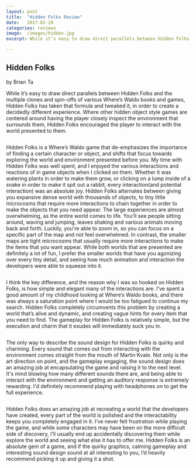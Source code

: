 ```yaml
---
layout: post
title:  "Hidden Folks Review"
date:   2017-02-20
categories: reviews
image:  /images/hidden.jpg
excerpt: While it’s easy to draw direct parallels between Hidden Folks and the multiple clones and spin-offs of various Where’s Waldo books and games, Hidden Folks has taken that formula and tweaked it, in order to create a decidedly different experience.

---
```

## Hidden Folks

by Brian Ta

While it’s easy to draw direct parallels between Hidden Folks and the multiple clones and spin-offs of various Where’s Waldo books and games, Hidden Folks has taken that formula and tweaked it, in order to create a decidedly different experience.  Where other hidden object style games are centered around having the player closely inspect the environment that surrounds them, Hidden Folks encouraged the player to interact with the world presented to them.

<img class="gfyitem" data-id="ComfortableMelodicFowl" />

Hidden Folks is a Where’s Waldo game that de-emphasizes the importance of finding a certain character or object, and shifts that focus towards exploring the world and environment presented before you.  My time with Hidden Folks was well spent, and I enjoyed the various interactions and reactions of in game objects when I clicked on them.  Whether it was watering plants in order to make them grow, or clicking on a lump inside of a snake in order to make it spit out a rabbit, every interaction(and potential interaction) was an absolute joy.  Hidden Folks alternates between giving you expansive dense world with thousands of objects, to tiny little microcosms that require more interactions to chain together in order to make the objects that you need appear.  The large experiences are almost overwhelming, as the entire world comes to life.  You'll see people sitting around, waving and jumping, leaves shaking and various animals moving back and forth.  Luckily, you're able to zoom in, so you can focus on a specific part of the map and not feel overwhelmed.  In contrast, the smaller maps are tight microcosms that usually require more interactions to make the items that you want appear.  While both worlds that are presented are definitely a lot of fun, I prefer the smaller worlds that have you agonizing over every tiny detail, and seeing how much animation and interaction the developers were able to squeeze into it.

<img class="gfyitem" data-id="AmusingMassiveHarvestmen" />

I think the key difference, and the reason why I was so hooked on Hidden Folks, is how simple and elegant many of the interactions are.  I’ve spent a good amount of my childhood looking at Where’s Waldo books, and there was always a saturation point where I would be too fatigued to continue my search.  Hidden Folks completely circumvents this problem by creating a world that’s alive and dynamic, and creating vague hints for every item that you need to find.  The gameplay for Hidden Folks is relatively simple, but the execution and charm that it exudes will immediately suck you in.

<img class="gfyitem" data-id="LongGrizzledGlowworm" />

The only way to describe the sound design for Hidden Folks is quirky and charming.  Every sound that comes out from interacting with the environment comes straight from the mouth of Martin Kvale.  Not only is the art direction on point, and the gameplay engaging, the sound design does an amazing job at encapsulating the game and raising it to the next level.  It's mind blowing how many different sounds there are, and being able to interact with the environment and getting an auditory response is extremely rewarding.  I'd definitely recommend playing with headphones on to get the full experience.

<img class="gfyitem" data-id="WellinformedBelatedHumpbackwhale" />

Hidden Folks does an amazing job at recreating a world that the developers have created, every part of the world is polished and the interactability keeps you completely engaged in it.  I’ve never felt frustration while playing the game, and while some characters may have been on the more difficult side of discovery, I’ll usually end up accidentally discovering them while explore the world and seeing what else it has to offer me.  Hidden Folks is an absolute gem of a game, and if the quirky graphics, calming gameplay and interesting sound design sound at all interesting to you, I’d heavily recommend picking it up and giving it a shot.